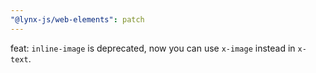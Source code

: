 ```yaml
---
"@lynx-js/web-elements": patch
---
```


feat: `inline-image` is deprecated, now you can use `x-image` instead in `x-text`.

